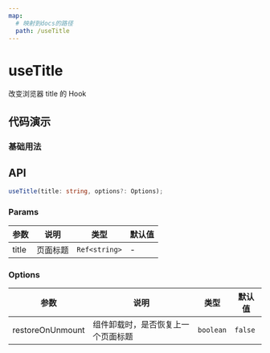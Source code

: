 ```yaml
---
map:
  # 映射到docs的路径
  path: /useTitle
---
```


# useTitle

改变浏览器 title 的 Hook

## 代码演示

### 基础用法

<demo src="./demo/demo.vue"
  language="vue"
  title="基本用法"
  desc="改变浏览器 title,可动态改变；">
</demo>


## API

```typescript
useTitle(title: string, options?: Options);
```

### Params

| 参数  | 说明     | 类型     | 默认值 |
| ----- | -------- | -------- | ------ |
| title | 页面标题 | `Ref<string>` | -      |

### Options

| 参数             | 说明                               | 类型      | 默认值  |
| ---------------- | ---------------------------------- | --------- | ------- |
| restoreOnUnmount | 组件卸载时，是否恢复上一个页面标题 | `boolean` | `false` |
